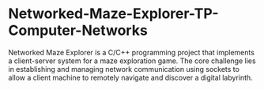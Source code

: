 # Networked-Maze-Explorer-TP-Computer-Networks
Networked Maze Explorer is a C/C++ programming project that implements a client-server system for a maze exploration game. The core challenge lies in establishing and managing network communication using sockets to allow a client machine to remotely navigate and discover a digital labyrinth.
